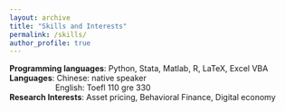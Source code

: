 ```yaml
---
layout: archive
title: "Skills and Interests"
permalink: /skills/
author_profile: true
---
```

**Programming languages**: Python, Stata, Matlab, R, LaTeX, Excel VBA  
**Languages**: Chinese: native speaker   
&emsp; &emsp;&emsp;&emsp;&emsp;&ensp;English: Toefl 110 gre 330  
**Research Interests**: Asset pricing, Behavioral Finance, Digital economy

